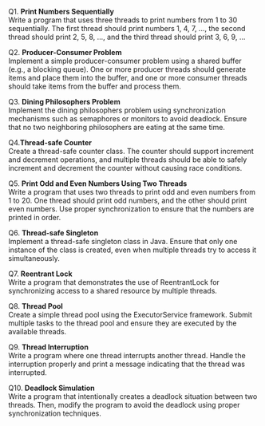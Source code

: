 Q1. **Print Numbers Sequentially** \
Write a program that uses three threads to print numbers from 1 to 30 sequentially. The first thread should print numbers 1, 4, 7, ..., the second thread should print 2, 5, 8, ..., and the third thread should print 3, 6, 9, ...

Q2. **Producer-Consumer Problem** \
Implement a simple producer-consumer problem using a shared buffer (e.g., a blocking queue). One or more producer threads should generate items and place them into the buffer, and one or more consumer threads should take items from the buffer and process them.

Q3. **Dining Philosophers Problem** \
Implement the dining philosophers problem using synchronization mechanisms such as semaphores or monitors to avoid deadlock. Ensure that no two neighboring philosophers are eating at the same time.

Q4.**Thread-safe Counter** \
Create a thread-safe counter class. The counter should support increment and decrement operations, and multiple threads should be able to safely increment and decrement the counter without causing race conditions.

Q5. **Print Odd and Even Numbers Using Two Threads** \
Write a program that uses two threads to print odd and even numbers from 1 to 20. One thread should print odd numbers, and the other should print even numbers. Use proper synchronization to ensure that the numbers are printed in order.

Q6. **Thread-safe Singleton** \
Implement a thread-safe singleton class in Java. Ensure that only one instance of the class is created, even when multiple threads try to access it simultaneously.

Q7. **Reentrant Lock** \
Write a program that demonstrates the use of ReentrantLock for synchronizing access to a shared resource by multiple threads.

Q8. **Thread Pool** \
Create a simple thread pool using the ExecutorService framework. Submit multiple tasks to the thread pool and ensure they are executed by the available threads.

Q9. **Thread Interruption** \
Write a program where one thread interrupts another thread. Handle the interruption properly and print a message indicating that the thread was interrupted.

Q10. **Deadlock Simulation** \
Write a program that intentionally creates a deadlock situation between two threads. Then, modify the program to avoid the deadlock using proper synchronization techniques.